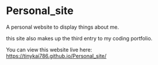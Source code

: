 # Personal_site
A personal website to display things about me.

this site also makes up the third entry to my coding portfolio.

You can view this website live here: https://tinykai786.github.io/Personal_site/
